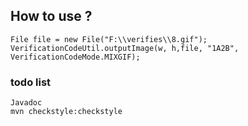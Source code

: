 

## How to use ?

````
File file = new File("F:\\verifies\\8.gif");
VerificationCodeUtil.outputImage(w, h,file, "1A2B", VerificationCodeMode.MIXGIF);
````

### todo list 
````
Javadoc
mvn checkstyle:checkstyle
````